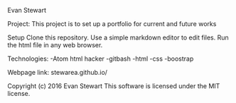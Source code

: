 Evan Stewart

Project:
This project is to set up a portfolio for current and future works

Setup
Clone this repository.
Use a simple markdown editor to edit files.
Run the html file in any web browser.

Technologies:
-Atom html hacker
-gitbash
-html
-css
-boostrap

Webpage link:
stewarea.github.io/


Copyright (c) 2016 Evan Stewart
This software is licensed under the MIT license.
